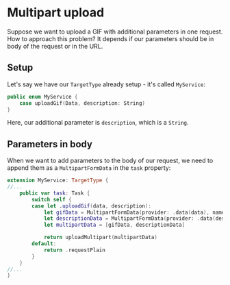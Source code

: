 # Multipart upload

Suppose we want to upload a GIF with additional parameters in one request. How to approach this problem? It depends if our parameters should be in body of the request or in the URL.

## Setup

Let's say we have our `TargetType` already setup - it's called `MyService`:

```swift
public enum MyService {
    case uploadGif(Data, description: String)
}
```

Here, our additional parameter is `description`, which is a `String`.

## Parameters in body

When we want to add parameters to the body of our request, we need to append them as a `MultipartFormData` in the `task` property:

```swift
extension MyService: TargetType {
//...
    public var task: Task {
        switch self {
        case let .uploadGif(data, description):
            let gifData = MultipartFormData(provider: .data(data), name: "file", fileName: "gif.gif", mimeType: "image/gif")
            let descriptionData = MultipartFormData(provider: .data(description.data(using: .utf8)!), name: "description")
            let multipartData = [gifData, descriptionData]

            return uploadMultipart(multipartData)
        default:
            return .requestPlain
        }
    }
//...
}
```